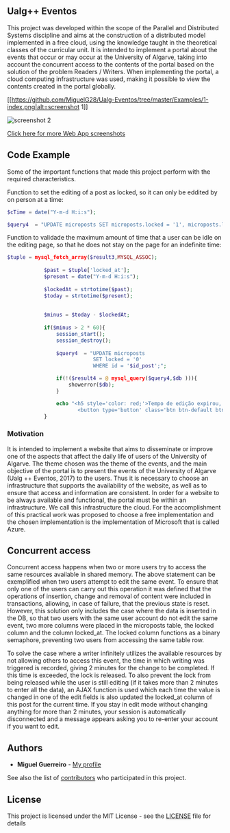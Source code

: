 ## Ualg++ Eventos

This project was developed within the scope of the Parallel and Distributed Systems discipline and aims at the construction of a distributed model implemented in a free cloud, using the knowledge taught in the theoretical classes of the curricular unit.
It is intended to implement a portal about the events that occur or may occur at the University of Algarve, taking into account the concurrent access to the contents of the portal based on the solution of the problem Readers / Writers. When implementing the portal, a cloud computing infrastructure was used, making it possible to view the contents created in the portal globally.

[[https://github.com/MiguelG28/Ualg-Eventos/tree/master/Examples/1-index.png|alt=screenshot 1]]

![screenshot 2](https://github.com/MiguelG28/Ualg-Eventos/tree/master/Examples/9-edit_event.PNG "Main objective-An event is only edited by one person at a time")

[Click here for more Web App screenshots](https://github.com/MiguelG28/Ualg-Eventos/tree/master/Examples)

## Code Example
Some of the important functions that made this project perform with the required characteristics.

Function to set the editing of a post as locked, so it can only be eddited by on person at a time:
  ```PHP 
$cTime = date("Y-m-d H:i:s");   
 
$query4  = "UPDATE microposts SET microposts.locked = '1', microposts.locked_at = '$cTime' WHERE microposts.id = '$id_post' ";
  ```
Function to validade the maximum amount of time that a user can be idle on the editing page, so that he does not stay on the page for an indefinite time:
```PHP
$tuple = mysql_fetch_array($result3,MYSQL_ASSOC);
            
            $past = $tuple['locked_at'];
            $present = date("Y-m-d H:i:s");
            
            $lockedAt = strtotime($past);
            $today = strtotime($present);
            
            
            $minus = $today - $lockedAt;
            
            if($minus > 2 * 60){
                session_start();
                session_destroy();
                
                $query4  = "UPDATE microposts 
                            SET locked = '0'
                            WHERE id = '$id_post';";

                if(!($result4 = @ mysql_query($query4,$db ))){
                    showerror($db);
                }

                echo "<h5 style='color: red;'>Tempo de edição expirou, por favor volte à página inicial<p style='color: red;'>Terá de voltar a iniciar sessão</h5>
                       <button type='button' class='btn btn-default btn-icon' ><a href='index.php'> Go to index</button> ";
            }
 ```
### Motivation

It is intended to implement a website that aims to disseminate or improve one of the aspects that affect the daily life of users of the University of Algarve. The theme chosen was the theme of the events, and the main objective of the portal is to present the events of the University of Algarve (Ualg ++ Eventos, 2017) to the users. Thus it is necessary to choose an infrastructure that supports the availability of the website, as well as to ensure that access and information are consistent.
In order for a website to be always available and functional, the portal must be within an infrastructure. We call this infrastructure the cloud. For the accomplishment of this practical work was proposed to choose a free implementation and the chosen implementation is the implementation of Microsoft that is called Azure.
## Concurrent access

Concurrent access happens when two or more users try to access the same resources available in shared memory. The above statement can be exemplified when two users attempt to edit the same event. To ensure that only one of the users can carry out this operation it was defined that the operations of insertion, change and removal of content were included in transactions, allowing, in case of failure, that the previous state is reset. However, this solution only includes the case where the data is inserted in the DB, so that two users with the same user account do not edit the same event, two more columns were placed in the microposts table, the locked column and the column locked_at. The locked column functions as a binary semaphore, preventing two users from accessing the same table row.

To solve the case where a writer infinitely utilizes the available resources by not allowing others to access this event, the time in which writing was triggered is recorded, giving 2 minutes for the change to be completed. If this time is exceeded, the lock is released. To also prevent the lock from being released while the user is still editing (if it takes more than 2 minutes to enter all the data), an AJAX function is used which each time the value is changed in one of the edit fields is also updated the locked_at column of this post for the current time. If you stay in edit mode without changing anything for more than 2 minutes, your session is automatically disconnected and a message appears asking you to re-enter your account if you want to edit.

## Authors

* **Miguel Guerreiro** - [My profile](https://github.com/MiguelG28)

See also the list of [contributors](https://github.com/MiguelG28/Ualg-Eventos/contributors) who participated in this project.

## License

This project is licensed under the MIT License - see the [LICENSE](LICENSE) file for details
